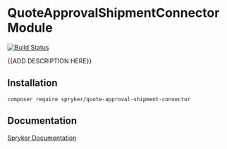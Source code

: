# QuoteApprovalShipmentConnector Module
[![Build Status](https://travis-ci.org/spryker/quote-approval-shipment-connector.svg)](https://travis-ci.org/spryker/quote-approval-shipment-connector)

{{ADD DESCRIPTION HERE}}

## Installation

```
composer require spryker/quote-approval-shipment-connector
```

## Documentation

[Spryker Documentation](https://documentation.spryker.com/module_guide/overview.htm)
